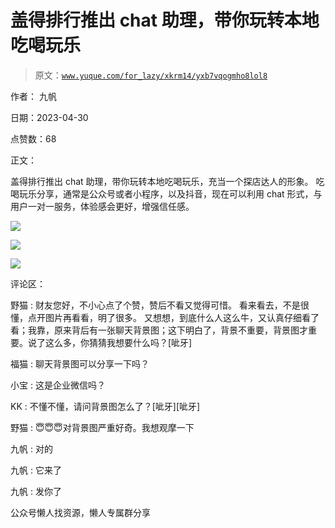 # 盖得排行推出 chat 助理，带你玩转本地吃喝玩乐

> 原文：[`www.yuque.com/for_lazy/xkrm14/yxb7vqogmho8lol8`](https://www.yuque.com/for_lazy/xkrm14/yxb7vqogmho8lol8)



作者： 九帆



日期：2023-04-30



点赞数：68

<ne-hole id="u04733519" data-lake-id="u04733519">

正文：



盖得排行推出 chat 助理，带你玩转本地吃喝玩乐，充当一个探店达人的形象。 吃喝玩乐分享，通常是公众号或者小程序，以及抖音，现在可以利用 chat 形式，与用户一对一服务，体验感会更好，增强信任感。



![](img/73064e376810da69b27385b08a250a16.png)



![](img/295e132035a99cb0479579c2fb62fed4.png)



![](img/46dd5343317894d783313d6deb6e5506.png)

<ne-hole id="u87ae372d" data-lake-id="u87ae372d">

评论区：



野猫 : 财友您好，不小心点了个赞，赞后不看又觉得可惜。 看来看去，不是很懂，点开图片再看看，明了很多。 又想想，到底什么人这么牛，又认真仔细看了看；我靠，原来背后有一张聊天背景图；这下明白了，背景不重要，背景图才重要。说了这么多，你猜猜我想要什么吗？[呲牙]



福猫 : 聊天背景图可以分享一下吗？



小宝 : 这是企业微信吗？



KK : 不懂不懂，请问背景图怎么了？[呲牙][呲牙]



野猫 : 😇😇😇对背景图严重好奇。我想观摩一下



九帆 : 对的



九帆 : 它来了



九帆 : 发你了

<ne-hole id="u539ecc82" data-lake-id="u539ecc82">

公众号懒人找资源，懒人专属群分享

</ne-hole></ne-hole></ne-hole>